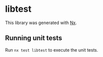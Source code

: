 # libtest

This library was generated with [Nx](https://nx.dev).

## Running unit tests

Run `nx test libtest` to execute the unit tests.
